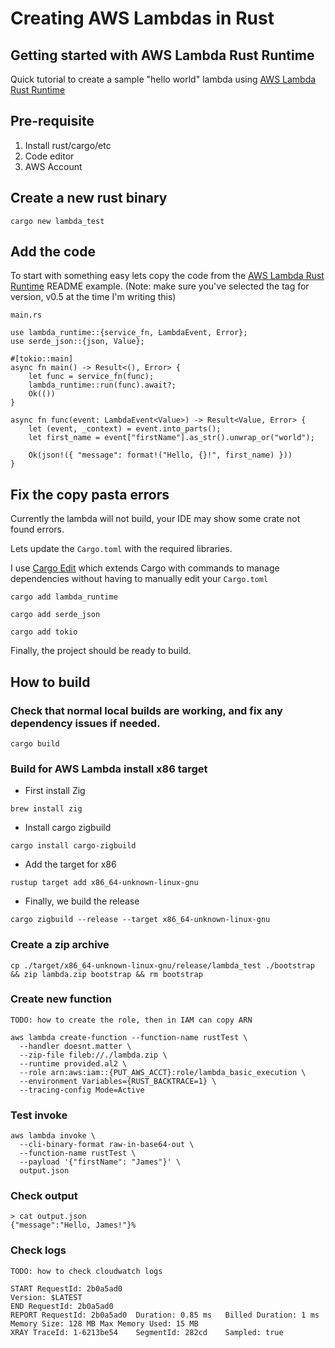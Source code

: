 # Creating AWS Lambdas in Rust

## Getting started with AWS Lambda Rust Runtime

Quick tutorial to create a sample "hello world" lambda using 
[AWS Lambda Rust Runtime](https://github.com/awslabs/aws-lambda-rust-runtime)

## Pre-requisite
1. Install rust/cargo/etc
1. Code editor
1. AWS Account

## Create a new rust binary

```
cargo new lambda_test
```

## Add the code

To start with something easy lets copy the code from the [AWS Lambda Rust Runtime](https://github.com/awslabs/aws-lambda-rust-runtime/tree/v0.5.0) README example. (Note: make sure you've selected the tag for version, v0.5 at the time I'm writing this)

`main.rs`
```
use lambda_runtime::{service_fn, LambdaEvent, Error};
use serde_json::{json, Value};

#[tokio::main]
async fn main() -> Result<(), Error> {
    let func = service_fn(func);
    lambda_runtime::run(func).await?;
    Ok(())
}

async fn func(event: LambdaEvent<Value>) -> Result<Value, Error> {
    let (event, _context) = event.into_parts();
    let first_name = event["firstName"].as_str().unwrap_or("world");

    Ok(json!({ "message": format!("Hello, {}!", first_name) }))
}
```

## Fix the copy pasta errors

Currently the lambda will not build, your IDE may show some crate not found errors.

Lets update the `Cargo.toml` with the required libraries.

I use [Cargo Edit](https://github.com/killercup/cargo-edit) which extends Cargo with commands to manage dependencies without having to manually edit your `Cargo.toml`

```
cargo add lambda_runtime

cargo add serde_json

cargo add tokio
```

Finally, the project should be ready to build.

## How to build

### Check that normal local builds are working, and fix any dependency issues if needed.

```
cargo build
```


### Build for AWS Lambda install x86 target

* First install Zig

```
brew install zig
```

* Install cargo zigbuild
```
cargo install cargo-zigbuild
```

* Add the target for x86
```
rustup target add x86_64-unknown-linux-gnu
```

* Finally, we build the release

```
cargo zigbuild --release --target x86_64-unknown-linux-gnu
```

### Create a zip archive

```
cp ./target/x86_64-unknown-linux-gnu/release/lambda_test ./bootstrap && zip lambda.zip bootstrap && rm bootstrap
```

### Create new function
`TODO: how to create the role, then in IAM can copy ARN`

```
aws lambda create-function --function-name rustTest \
  --handler doesnt.matter \
  --zip-file fileb://./lambda.zip \
  --runtime provided.al2 \
  --role arn:aws:iam::{PUT_AWS_ACCT}:role/lambda_basic_execution \
  --environment Variables={RUST_BACKTRACE=1} \
  --tracing-config Mode=Active
  ```

### Test invoke

```
aws lambda invoke \
  --cli-binary-format raw-in-base64-out \
  --function-name rustTest \
  --payload '{"firstName": "James"}' \
  output.json
```

### Check output
```
> cat output.json
{"message":"Hello, James!"}%
```

### Check logs
`TODO: how to check cloudwatch logs`

```
START RequestId: 2b0a5ad0
Version: $LATEST
END RequestId: 2b0a5ad0
REPORT RequestId: 2b0a5ad0	Duration: 0.85 ms	Billed Duration: 1 ms	Memory Size: 128 MB	Max Memory Used: 15 MB	
XRAY TraceId: 1-6213be54	SegmentId: 282cd	Sampled: true	

```
